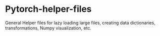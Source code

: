# Pytorch-helper-files
General Helper files for lazy loading large files, creating data dictionaries, transformations, Numpy visualization, etc.
